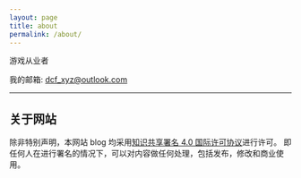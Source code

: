 ```yaml
---
layout: page
title: about
permalink: /about/
---
```



游戏从业者

我的邮箱: dcf_xyz@outlook.com

<hr/>

## 关于网站
除非特别声明，本网站 blog 均采用<a rel="license" href="http://creativecommons.org/licenses/by/4.0/">知识共享署名 4.0 国际许可协议</a>进行许可。
即任何人在进行署名的情况下，可以对内容做任何处理，包括发布，修改和商业使用。